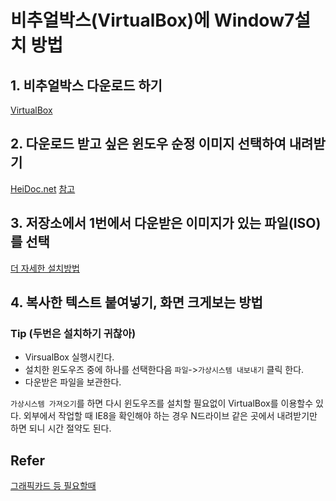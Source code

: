 # 비추얼박스(VirtualBox)에 Window7설치 방법

## 1. 비추얼박스 다운로드 하기
[VirtualBox](https://www.virtualbox.org/wiki/Downloads)

## 2. 다운로드 받고 싶은 윈도우 순정 이미지 선택하여 내려받기
[HeiDoc.net](https://heidoc.net/joomla/technology-science/microsoft/67-microsoft-windows-and-office-iso-download-tool)
[참고](https://extrememanual.net/7885)

## 3. 저장소에서 1번에서 다운받은 이미지가 있는 파일(ISO)를 선택
[더 자세한 설치방법](http://itsarang.tistory.com/10)

## 4. 복사한 텍스트 붙여넣기, 화면 크게보는 방법


### Tip (두번은 설치하기 귀찮아)
- VirsualBox 실행시킨다.
- 설치한 윈도우즈 중에 하나를 선택한다음 `파일`->`가상시스템 내보내기` 클릭 한다.
- 다운받은 파일을 보관한다.

`가상시스템 가져오기`를 하면 다시 윈도우즈를 설치할 필요없이 VirtualBox를 이용할수 있다.
외부에서 작업할 때 IE8을 확인해야 하는 경우 N드라이브 같은 곳에서 내려받기만 하면 되니 시간 절약도 된다.

## Refer
[그래픽카드 등 필요할때](http://www.3dpchip.com/3dpchip/index_kor.html)

